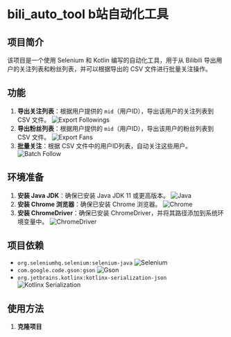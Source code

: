 # bili_auto_tool b站自动化工具

## 项目简介
该项目是一个使用 Selenium 和 Kotlin 编写的自动化工具，用于从 Bilibili 导出用户的关注列表和粉丝列表，并可以根据导出的 CSV 文件进行批量关注操作。

## 功能
1. **导出关注列表**：根据用户提供的 `mid`（用户ID），导出该用户的关注列表到 CSV 文件。 ![Export Followings](https://img.shields.io/badge/Export%20Followings-blue)
2. **导出粉丝列表**：根据用户提供的 `mid`（用户ID），导出该用户的粉丝列表到 CSV 文件。 ![Export Fans](https://img.shields.io/badge/Export%20Fans-blue)
3. **批量关注**：根据 CSV 文件中的用户ID列表，自动关注这些用户。 ![Batch Follow](https://img.shields.io/badge/Batch%20Follow-blue)

## 环境准备
1. **安装 Java JDK**：确保已安装 Java JDK 11 或更高版本。 ![Java](https://img.shields.io/badge/Java-11%2B-blue)
2. **安装 Chrome 浏览器**：确保已安装 Chrome 浏览器。 ![Chrome](https://img.shields.io/badge/Chrome-latest-blue)
3. **安装 ChromeDriver**：确保已安装 ChromeDriver，并将其路径添加到系统环境变量中。 ![ChromeDriver](https://img.shields.io/badge/ChromeDriver-latest-blue)

## 项目依赖
- `org.seleniumhq.selenium:selenium-java` ![Selenium](https://img.shields.io/badge/Selenium-latest-blue)
- `com.google.code.gson:gson` ![Gson](https://img.shields.io/badge/Gson-latest-blue)
- `org.jetbrains.kotlinx:kotlinx-serialization-json` ![Kotlinx Serialization](https://img.shields.io/badge/Kotlinx%20Serialization-latest-blue)

## 使用方法
1. **克隆项目**